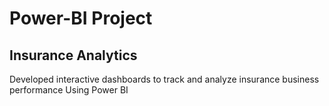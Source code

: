 # Power-BI Project
## Insurance Analytics
Developed interactive dashboards to track and analyze insurance business performance Using Power BI
